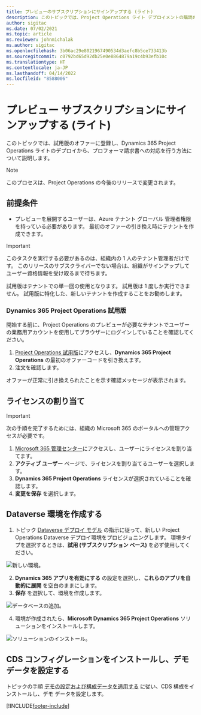 ```yaml
---
title: プレビューのサブスクリプションにサインアップする (ライト)
description: このトピックでは、Project Operations ライト デプロイメントの購読および展開方法に関する情報を提供します - 見積もり請求の取引を行います。
author: sigitac
ms.date: 07/02/2021
ms.topic: article
ms.reviewer: johnmichalak
ms.author: sigitac
ms.openlocfilehash: 3b06ac29e8021967490534d3aefc8b5ce733413b
ms.sourcegitcommit: c0792bd65d92db25e0e8864879a19c4b93efb10c
ms.translationtype: HT
ms.contentlocale: ja-JP
ms.lasthandoff: 04/14/2022
ms.locfileid: "8588006"
---
```

# <a name="sign-up-for-a-preview-subscription---lite"></a>プレビュー サブスクリプションにサインアップする (ライト) 

このトピックでは、試用版のオファーに登録し、Dynamics 365 Project Operations ライトのデプロイから、プロフォーマ請求書への対応を行う方法について説明します。

> [!NOTE]
> このプロセスは、Project Operations の今後のリリースで変更されます。

## <a name="prerequisites"></a>前提条件
- プレビューを展開するユーザーは、Azure テナント グローバル 管理者権限を持っている必要があります。 最初のオファーの引き換え時にテナントを作成できます。

> [!IMPORTANT]
> このタスクを実行する必要があるのは、組織内の 1 人のテナント管理者だけです。 このリリースのサブスクライバーでない場合は、組織がサインアップしてユーザー資格情報を受け取るまで待ちます。
> 
> 試用版はテナントでの単一回の使用となります。 試用版は 1 度しか実行できません。 試用版に特化した、新しいテナントを作成することをお勧めします。

### <a name="dynamics-365-project-operations-trial"></a>Dynamics 365 Project Operations 試用版 

開始する前に、Project Operations のプレビューが必要なテナントでユーザーの業務用アカウントを使用してブラウザーにログインしていることを確認してください。

1. [Project Operations 試用版](https://aka.ms/try-po)にアクセスし、**Dynamics 365 Project Operations** の最初のオファーコードを引き換えます。
2. 注文を確認します。

  オファーが正常に引き換えられたことを示す確認メッセージが表示されます。

## <a name="assign-licenses"></a>ライセンスの割り当て

> [!IMPORTANT]
> 次の手順を完了するためには、組織の Microsoft 365 のポータルへの管理アクセスが必要です。


1. [Microsoft 365 管理センター](https://portal.office.com/)にアクセスし、ユーザーにライセンスを割り当てます。
2. **アクティブ ユーザー** ページで、ライセンスを割り当てるユーザーを選択します。
3. **Dynamics 365 Project Operations** ライセンスが選択されていることを確認します。 
4. **変更を保存** を選択します。

## <a name="create-a-new-dataverse-environment"></a>Dataverse 環境を作成する

1. トピック [Dataverse デプロイ モデル](lite-deployment.md) の指示に従って、新しい Project Operations Dataverse デプロイ環境をプロビジョニングします。 環境タイプを選択するときは、**試用 (サブスクリプション ベース)** を必ず使用してください。

  ![新しい環境。](./media/19CreateEnvironment.png)

2. **Dynamics 365 アプリを有効にする** の設定を選択し、**これらのアプリを自動的に展開** を空白のままにします。  
3. **保存** を選択して、環境を作成します。

  ![データベースの追加。](./media/20CreateEnvironment1.png)

4. 環境が作成されたら、**Microsoft Dynamics 365 Project Operations** ソリューションをインストールします。 

![ソリューションのインストール。](./media/21InstallSolution.png)

## <a name="install-a-cds-configuration-and-setup-demo-data"></a>CDS コンフィグレーションをインストールし、デモ データを設定する

トピックの手順 [デモの設定および構成データを適用する](lite-apply-demo-setup-config-data.md) に従い、CDS 構成をインストールし、デモ データを設定します。


[!INCLUDE[footer-include](../includes/footer-banner.md)]
